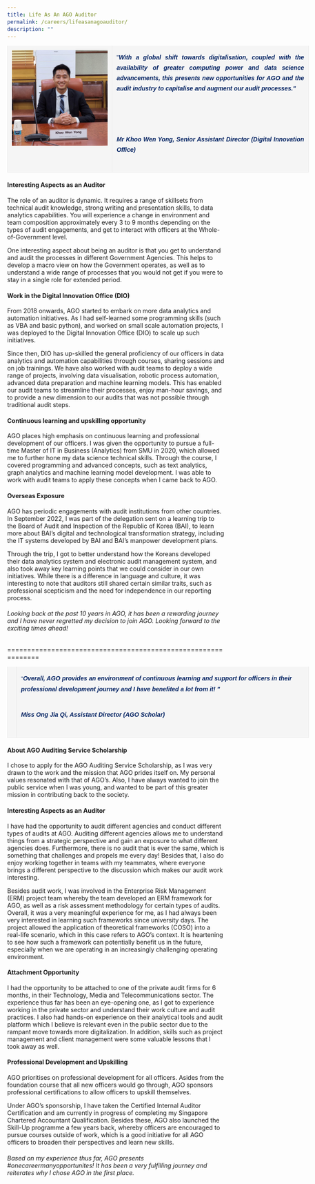 ```yaml
---
title: Life As An AGO Auditor
permalink: /careers/lifeasanagoauditor/
description: ""
---
```

<table style="margin: 0px 0px 20px; padding: 0px; border-width: 0px 0px 1px; border-top-style: initial; border-right-style: initial; border-bottom-style: solid; border-left-style: initial; border-top-color: initial; border-right-color: initial; border-bottom-color: rgb(234, 234, 234); border-left-color: initial; border-image: initial; outline: 0px; font-size: 16px; vertical-align: baseline; background: rgb(255, 255, 255); color: rgb(68, 68, 68); border-collapse: collapse; border-spacing: 0px; width: 700px; font-family: Arial, Helvetica, sans-serif; font-style: normal; font-variant-ligatures: normal; font-variant-caps: normal; font-weight: 400; letter-spacing: normal; orphans: 2; text-align: justify; text-transform: none; white-space: normal; widows: 2; word-spacing: 0px; -webkit-text-stroke-width: 0px; text-decoration-thickness: initial; text-decoration-style: initial; text-decoration-color: initial;"><tbody style="margin: 0px; padding: 0px; border: 0px; outline: 0px; font-size: 16px; vertical-align: baseline; background: transparent; color: inherit;"><tr style="margin: 0px; padding: 0px; border: 0px; outline: 0px; font-size: 16px; vertical-align: baseline; background: transparent; color: inherit;"><td style="margin: 0px; padding: 10px; border-top: none; border-right: 1px solid rgb(234, 234, 234); border-bottom: none; border-left: 1px solid rgb(234, 234, 234); border-image: initial; outline: 0px; font-size: 16px; vertical-align: top; background: rgb(245, 245, 245); color: inherit; white-space: normal;"><img src="/images/wen-yong-original.jpg" data-displaymode="Original" alt="Wen Yong 1" title="Wen Yong 1" style="margin: 0px; padding: 0px; border: 0px none; outline: 0px; font-size: 16px; vertical-align: top; background: transparent; color: inherit; height: auto; max-width: 100%; width: auto;"></td><td style="margin: 0px; padding: 10px; border-top: none; border-right: 1px solid rgb(234, 234, 234); border-bottom: none; border-left: 1px solid rgb(234, 234, 234); border-image: initial; outline: 0px; font-size: 16px; vertical-align: top; background: rgb(245, 245, 245); color: inherit; white-space: normal;"><p style="margin: 0px 0px 25px; padding: 5px 0px; border: 0px; outline: 0px; font-size: 1rem; vertical-align: baseline; background: transparent; color: rgb(68, 68, 68); font-family: Arial; font-weight: 400; line-height: 1.5em;"><span style="margin: 0px; padding: 0px; border: 0px; outline: 0px; font-size: 14px; vertical-align: baseline; background: transparent; color: rgb(0, 32, 96);">"<em style="margin: 0px; padding: 0px; border: 0px; outline: 0px; font-size: 14px; vertical-align: baseline; background: transparent; color: inherit;"><strong style="margin: 0px; padding: 0px; border: 0px; outline: 0px; font-size: 14px; vertical-align: baseline; background: transparent; color: inherit; font-weight: bold !important;">With a global shift towards digitalisation, coupled with the availability of greater computing power and data science advancements, this presents new opportunities for AGO and the audit industry to capitalise and augment our audit processes."&nbsp;</strong></em></span></p><p style="margin: 0px 0px 25px; padding: 5px 0px; border: 0px; outline: 0px; font-size: 1rem; vertical-align: baseline; background: transparent; color: rgb(68, 68, 68); font-family: Arial; font-weight: 400; line-height: 1.5em;"><span style="margin: 0px; padding: 0px; border: 0px; outline: 0px; font-size: 14px; vertical-align: baseline; background: transparent; color: rgb(0, 32, 96);"><em style="margin: 0px; padding: 0px; border: 0px; outline: 0px; font-size: 14px; vertical-align: baseline; background: transparent; color: inherit;"><strong style="margin: 0px; padding: 0px; border: 0px; outline: 0px; font-size: 14px; vertical-align: baseline; background: transparent; color: inherit; font-weight: bold !important;">&nbsp;</strong></em></span></p><p style="margin: 0px 0px 25px; padding: 5px 0px; border: 0px; outline: 0px; font-size: 1rem; vertical-align: baseline; background: transparent; color: rgb(68, 68, 68); font-family: Arial; font-weight: 400; line-height: 1.5em;"><span style="margin: 0px; padding: 0px; border: 0px; outline: 0px; font-size: 14px; vertical-align: baseline; background: transparent; color: rgb(0, 32, 96);"><em style="margin: 0px; padding: 0px; border: 0px; outline: 0px; font-size: 14px; vertical-align: baseline; background: transparent; color: inherit;"><strong style="margin: 0px; padding: 0px; border: 0px; outline: 0px; font-size: 14px; vertical-align: baseline; background: transparent; color: inherit; font-weight: bold !important;">Mr Khoo Wen Yong,&nbsp;</strong></em><em style="margin: 0px; padding: 0px; border: 0px; outline: 0px; font-size: 14px; vertical-align: baseline; background: transparent; color: inherit;"><strong style="margin: 0px; padding: 0px; border: 0px; outline: 0px; font-size: 14px; vertical-align: baseline; background: transparent; color: inherit; font-weight: bold !important;">Senior Assistant Director&nbsp;</strong></em></span><em style="margin: 0px; padding: 0px; border: 0px; outline: 0px; font-size: 16px; vertical-align: baseline; background: transparent; color: inherit;"><strong style="margin: 0px; padding: 0px; border: 0px; outline: 0px; font-size: 16px; vertical-align: baseline; background: transparent; color: inherit; font-weight: bold !important;"><span style="margin: 0px; padding: 0px; border: 0px; outline: 0px; font-size: 14px; vertical-align: baseline; background: transparent; color: rgb(0, 32, 96);">(Digital Innovation Office)</span></strong></em></p></td></tr></tbody></table>

#### Interesting Aspects as an Auditor
The role of an auditor is dynamic. It requires a range of skillsets from technical audit knowledge, strong writing and presentation skills, to data analytics capabilities. You will experience a change in environment and team composition approximately every 3 to 9 months depending on the types of audit engagements, and get to interact with officers at the Whole-of-Government level.

One interesting aspect about being an auditor is that you get to understand and audit the processes in different Government Agencies. This helps to develop a macro view on how the Government operates, as well as to understand a wide range of processes that you would not get if you were to stay in a single role for extended period.

#### Work in the Digital Innovation Office (DIO)
From 2018 onwards, AGO started to embark on more data analytics and automation initiatives. As I had self-learned some programming skills (such as VBA and basic python), and worked on small scale automation projects, I was deployed to the Digital Innovation Office (DIO) to scale up such initiatives.

Since then, DIO has up-skilled the general proficiency of our officers in data analytics and automation capabilities through courses, sharing sessions and on job trainings. We have also worked with audit teams to deploy a wide range of projects, involving data visualisation, robotic process automation, advanced data preparation and machine learning models. This has enabled our audit teams to streamline their processes, enjoy man-hour savings, and to provide a new dimension to our audits that was not possible through traditional audit steps.

#### Continuous learning and upskilling opportunity
AGO places high emphasis on continuous learning and professional development of our officers. I was given the opportunity to pursue a full-time Master of IT in Business (Analytics) from SMU in 2020, which allowed me to further hone my data science technical skills. Through the course, I covered programming and advanced concepts, such as text analytics, graph analytics and machine learning model development. I was able to work with audit teams to apply these concepts when I came back to AGO.

#### Overseas Exposure
AGO has periodic engagements with audit institutions from other countries. In September 2022, I was part of the delegation sent on a learning trip to the Board of Audit and Inspection of the Republic of Korea (BAI), to learn more about BAI’s digital and technological transformation strategy, including the IT systems developed by BAI and BAI’s manpower development plans.

Through the trip, I got to better understand how the Koreans developed their data analytics system and electronic audit management system, and also took away key learning points that we could consider in our own initiatives. While there is a difference in language and culture, it was interesting to note that auditors still shared certain similar traits, such as professional scepticism and the need for independence in our reporting process.

###### _Looking back at the past 10 years in AGO, it has been a rewarding journey and I have never regretted my decision to join AGO. Looking forward to the exciting times ahead!_

==============================================================

<table style="margin: 0px 0px 20px; padding: 0px; border-width: 0px 0px 1px; border-top-style: initial; border-right-style: initial; border-bottom-style: solid; border-left-style: initial; border-top-color: initial; border-right-color: initial; border-bottom-color: rgb(234, 234, 234); border-left-color: initial; border-image: initial; outline: 0px; font-size: 16px; vertical-align: baseline; background: transparent; color: inherit; border-collapse: collapse; border-spacing: 0px; width: 700px;"><tbody style="margin: 0px; padding: 0px; border: 0px; outline: 0px; font-size: 16px; vertical-align: baseline; background: transparent; color: inherit;"><tr style="margin: 0px; padding: 0px; border: 0px; outline: 0px; font-size: 16px; vertical-align: baseline; background: transparent; color: inherit;"><td style="margin: 0px; padding: 10px; border-top: none; border-right: 1px solid rgb(234, 234, 234); border-bottom: none; border-left: 1px solid rgb(234, 234, 234); border-image: initial; outline: 0px; font-size: 16px; vertical-align: top; background: rgb(245, 245, 245); color: inherit; white-space: normal;"><img alt="" src="https://www.ago.gov.sg/images/default-source/default-album/jia-qi-2.jpg" data-displaymode="Original" style="margin: 0px; padding: 0px; border: 0px none; outline: 0px; font-size: 16px; vertical-align: top; background: transparent; color: inherit; height: auto; max-width: 100%; width: auto;"></td><td style="margin: 0px; padding: 10px; border-top: none; border-right: 1px solid rgb(234, 234, 234); border-bottom: none; border-left: 1px solid rgb(234, 234, 234); border-image: initial; outline: 0px; font-size: 16px; vertical-align: top; background: rgb(245, 245, 245); color: inherit; white-space: normal;"><p style="margin: 0px 0px 25px; padding: 5px 0px; border: 0px; outline: 0px; font-size: 1rem; vertical-align: baseline; background: transparent; color: rgb(68, 68, 68); font-family: Arial; font-weight: 400; line-height: 1.5em;"><span style="margin: 0px; padding: 0px; border: 0px; outline: 0px; font-size: 13px; vertical-align: baseline; background: transparent; color: rgb(0, 32, 96);">"</span><em style="margin: 0px; padding: 0px; border: 0px; outline: 0px; font-size: 14px; vertical-align: baseline; background: transparent; color: rgb(0, 32, 96);"><strong style="margin: 0px; padding: 0px; border: 0px; outline: 0px; font-size: 14px; vertical-align: baseline; background: transparent; color: inherit; font-weight: bold !important;">Overall, AGO provides an environment of continuous learning and support for officers in their professional development journey and I have benefited a&nbsp;lot from it!&nbsp;"&nbsp;</strong></em></p><p style="margin: 0px 0px 25px; padding: 5px 0px; border: 0px; outline: 0px; font-size: 1rem; vertical-align: baseline; background: transparent; color: rgb(68, 68, 68); font-family: Arial; font-weight: 400; line-height: 1.5em;"><span style="margin: 0px; padding: 0px; border: 0px; outline: 0px; font-size: 14px; vertical-align: baseline; background: transparent; color: rgb(0, 32, 96);"><em style="margin: 0px; padding: 0px; border: 0px; outline: 0px; font-size: 14px; vertical-align: baseline; background: transparent; color: inherit;"><strong style="margin: 0px; padding: 0px; border: 0px; outline: 0px; font-size: 14px; vertical-align: baseline; background: transparent; color: inherit; font-weight: bold !important;">Miss Ong Jia Qi,&nbsp;</strong></em></span><em style="margin: 0px; padding: 0px; border: 0px; outline: 0px; font-size: small; vertical-align: baseline; background: transparent; color: rgb(0, 32, 96);"><strong style="margin: 0px; padding: 0px; border: 0px; outline: 0px; font-size: 13px; vertical-align: baseline; background: transparent; color: inherit; font-weight: bold !important;"><span style="margin: 0px; padding: 0px; border: 0px; outline: 0px; font-size: 14px; vertical-align: baseline; background: transparent; color: inherit;">Assistant Director (AGO Scholar)</span></strong></em></p></td></tr></tbody></table>

#### About AGO Auditing Service Scholarship
I chose to apply for the AGO Auditing Service Scholarship, as I was very drawn to the work and the mission that AGO prides itself on. My personal values resonated with that of AGO’s. Also, I have always wanted to join the public service when I was young, and wanted to be part of this greater mission in contributing back to the society.

#### Interesting Aspects as an Auditor
I have had the opportunity to audit different agencies and conduct different types of audits at AGO. Auditing different agencies allows me to understand things from a strategic perspective and gain an exposure to what different agencies does. Furthermore, there is no audit that is ever the same, which is something that challenges and propels me every day! Besides that, I also do enjoy working together in teams with my teammates, where everyone brings a different perspective to the discussion which makes our audit work interesting.

Besides audit work, I was involved in the Enterprise Risk Management (ERM) project team whereby the team developed an ERM framework for AGO, as well as a risk assessment methodology for certain types of audits. Overall, it was a very meaningful experience for me, as I had always been very interested in learning such frameworks since university days. The project allowed the application of theoretical frameworks (COSO) into a real-life scenario, which in this case refers to AGO’s context. It is heartening to see how such a framework can potentially benefit us in the future, especially when we are operating in an increasingly challenging operating environment.

#### Attachment Opportunity
I had the opportunity to be attached to one of the private audit firms for 6 months, in their Technology, Media and Telecommunications sector. The experience thus far has been an eye-opening one, as I got to experience working in the private sector and understand their work culture and audit practices. I also had hands-on experience on their analytical tools and audit platform which I believe is relevant even in the public sector due to the rampant move towards more digitalization. In addition, skills such as project management and client management were some valuable lessons that I took away as well.

#### Professional Development and Upskilling
AGO prioritises on professional development for all officers. Asides from the foundation course that all new officers would go through, AGO sponsors professional certifications to allow officers to upskill themselves.

Under AGO’s sponsorship, I have taken the Certified Internal Auditor Certification and am currently in progress of completing my Singapore Chartered Accountant Qualification. Besides these, AGO also launched the Skill-Up programme a few years back, whereby officers are encouraged to pursue courses outside of work, which is a good initiative for all AGO officers to broaden their perspectives and learn new skills. 

###### _Based on my experience thus far, AGO presents #onecareermanyopportunites! It has been a very fulfilling journey and reiterates why I chose AGO in the first place._